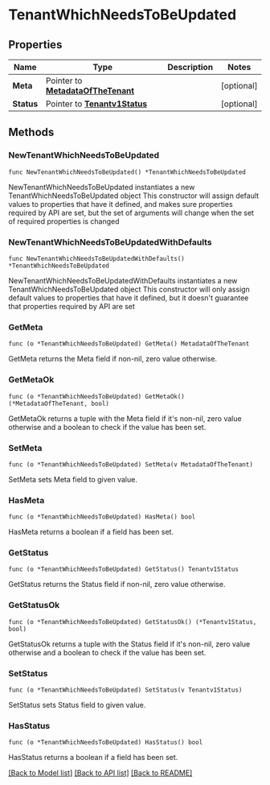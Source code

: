 # TenantWhichNeedsToBeUpdated

## Properties

Name | Type | Description | Notes
------------ | ------------- | ------------- | -------------
**Meta** | Pointer to [**MetadataOfTheTenant**](MetadataOfTheTenant.md) |  | [optional] 
**Status** | Pointer to [**Tenantv1Status**](Tenantv1Status.md) |  | [optional] 

## Methods

### NewTenantWhichNeedsToBeUpdated

`func NewTenantWhichNeedsToBeUpdated() *TenantWhichNeedsToBeUpdated`

NewTenantWhichNeedsToBeUpdated instantiates a new TenantWhichNeedsToBeUpdated object
This constructor will assign default values to properties that have it defined,
and makes sure properties required by API are set, but the set of arguments
will change when the set of required properties is changed

### NewTenantWhichNeedsToBeUpdatedWithDefaults

`func NewTenantWhichNeedsToBeUpdatedWithDefaults() *TenantWhichNeedsToBeUpdated`

NewTenantWhichNeedsToBeUpdatedWithDefaults instantiates a new TenantWhichNeedsToBeUpdated object
This constructor will only assign default values to properties that have it defined,
but it doesn't guarantee that properties required by API are set

### GetMeta

`func (o *TenantWhichNeedsToBeUpdated) GetMeta() MetadataOfTheTenant`

GetMeta returns the Meta field if non-nil, zero value otherwise.

### GetMetaOk

`func (o *TenantWhichNeedsToBeUpdated) GetMetaOk() (*MetadataOfTheTenant, bool)`

GetMetaOk returns a tuple with the Meta field if it's non-nil, zero value otherwise
and a boolean to check if the value has been set.

### SetMeta

`func (o *TenantWhichNeedsToBeUpdated) SetMeta(v MetadataOfTheTenant)`

SetMeta sets Meta field to given value.

### HasMeta

`func (o *TenantWhichNeedsToBeUpdated) HasMeta() bool`

HasMeta returns a boolean if a field has been set.

### GetStatus

`func (o *TenantWhichNeedsToBeUpdated) GetStatus() Tenantv1Status`

GetStatus returns the Status field if non-nil, zero value otherwise.

### GetStatusOk

`func (o *TenantWhichNeedsToBeUpdated) GetStatusOk() (*Tenantv1Status, bool)`

GetStatusOk returns a tuple with the Status field if it's non-nil, zero value otherwise
and a boolean to check if the value has been set.

### SetStatus

`func (o *TenantWhichNeedsToBeUpdated) SetStatus(v Tenantv1Status)`

SetStatus sets Status field to given value.

### HasStatus

`func (o *TenantWhichNeedsToBeUpdated) HasStatus() bool`

HasStatus returns a boolean if a field has been set.


[[Back to Model list]](../README.md#documentation-for-models) [[Back to API list]](../README.md#documentation-for-api-endpoints) [[Back to README]](../README.md)


